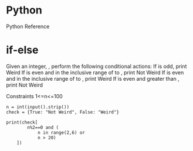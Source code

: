 # Python
Python Reference 

# if-else
Given an integer, , perform the following conditional actions:
If  is odd, print Weird
If  is even and in the inclusive range of  to , print Not Weird
If  is even and in the inclusive range of  to , print Weird
If  is even and greater than , print Not Weird

Constraints 
1<=n<=100

```
n = int(input().strip())
check = {True: "Not Weird", False: "Weird"}

print(check[
        n%2==0 and (
            n in range(2,6) or 
            n > 20)
    ])
```    
